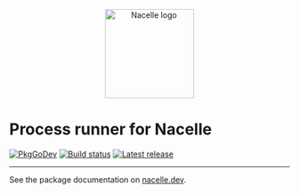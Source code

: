 <div align="center"><img width="160" src="https://raw.githubusercontent.com/go-nacelle/nacelle/master/images/nacelle.png" alt="Nacelle logo"></div>

# Process runner for Nacelle

[![PkgGoDev](https://pkg.go.dev/badge/badge/github.com/go-nacelle/process.svg)](https://pkg.go.dev/github.com/go-nacelle/process)
[![Build status](https://github.com/go-nacelle/process/actions/workflows/test.yml/badge.svg)](https://github.com/go-nacelle/process/actions/workflows/test.yml)
[![Latest release](https://img.shields.io/github/release/go-nacelle/process.svg)](https://github.com/go-nacelle/process/releases/)

---

See the package documentation on [nacelle.dev](https://nacelle.dev/docs/topics/process).
